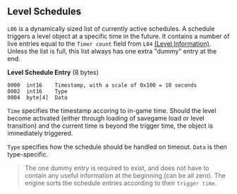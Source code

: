 ## Level Schedules

```L06``` is a dynamically sized list of currently active schedules. A schedule triggers a level object at a specific time in the future.
It contains a number of live entries equal to the ```Timer count``` field from ```L04``` [(Level Information)](mapInformation.md#Level-information).
Unless the list is full, this list always has one extra "dummy" entry at the end.

**Level Schedule Entry** (8 bytes)

    0000  int16    Timestamp, with a scale of 0x100 = 10 seconds
    0002  int16    Type
    0004  byte[4]  Data

```Time``` specifies the timestamp accoring to in-game time. Should the level become activated (either through loading of savegame load or level transition) and the current time is beyond the trigger time, the object is immediately triggered.

```Type``` specifies how the schedule should be handled on timeout. ```Data``` is then type-specific.

> The one dummy entry is required to exist, and does not have to contain any useful information at the beginning (can be all zero).
> The engine sorts the schedule entries according to their ```trigger time```.
